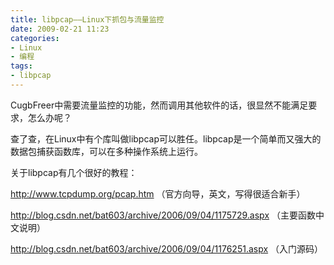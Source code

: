 ```yaml
---
title: libpcap——Linux下抓包与流量监控
date: 2009-02-21 11:23
categories:
- Linux
- 编程
tags:
- libpcap
---
```


CugbFreer中需要流量监控的功能，然而调用其他软件的话，很显然不能满足要求，怎么办呢？

查了查，在Linux中有个库叫做libpcap可以胜任。libpcap是一个简单而又强大的数据包捕获函数库，可以在多种操作系统上运行。

关于libpcap有几个很好的教程：

<http://www.tcpdump.org/pcap.htm> （官方向导，英文，写得很适合新手）

<http://blog.csdn.net/bat603/archive/2006/09/04/1175729.aspx>
（主要函数中文说明）

<http://blog.csdn.net/bat603/archive/2006/09/04/1176251.aspx>
（入门源码）

